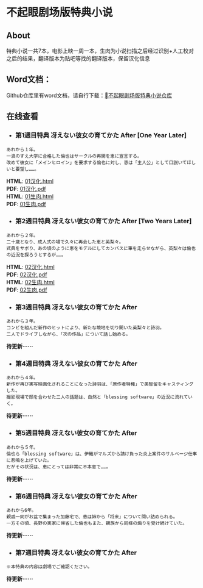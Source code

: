 # 不起眼剧场版特典小说
## About
特典小说一共7本，电影上映一周一本，生肉为小说扫描之后经过识别+人工校对之后的结果，翻译版本为贴吧等找的翻译版本，保留汉化信息
## Word文档：
Github仓库里有word文档，请自行下载：[不起眼剧场版特典小说仓库](https://github.com/savvym/saenai-movie-novelty)  
## 在线查看
+ ### 第1週目特典 冴えない彼女の育てかた After [One Year Later]  
```
あれから１年。
一浪のすえ大学に合格した倫也はサークルの再開を恵に宣言する。
改めて彼女に「メインヒロイン」を要求する倫也に対し、恵は「主人公」として口説いてほしいと要望し……。  
```
**HTML**: [01汉化.html](https://zhanghd.tech/saenai-movie-novelty/One-Year-Later/[CN]01.html)  
**PDF**: [01汉化.pdf](https://zhanghd.tech/saenai-movie-novelty/One-Year-Later/[CN]01.pdf)  
**HTML**: [01生肉.html](https://zhanghd.tech/saenai-movie-novelty/One-Year-Later/01.html)  
**PDF**: [01生肉.pdf](https://zhanghd.tech/saenai-movie-novelty/One-Year-Later/01.pdf)  
+ ### 第2週目特典 冴えない彼女の育てかた After [Two Years Later]  
```
あれから２年。
二十歳となり、成人式の場で久々に再会した恵と英梨々。
式典をサボり、あの頃のように恵をモデルにしてカンバスに筆を走らせながら、英梨々は倫也の近況を探ろうとするが……。  
```  
**HTML**: [02汉化.html](https://zhanghd.tech/saenai-movie-novelty/Two-Years-Later/[CN]02.html)   
**PDF**: [02汉化.pdf](https://zhanghd.tech/saenai-movie-novelty/Two-Years-Later/[CN]02.pdf)  
**HTML**: [02生肉.html](https://zhanghd.tech/saenai-movie-novelty/Two-Years-Later/02.html)  
**PDF**: [02生肉.pdf](https://zhanghd.tech/saenai-movie-novelty/Two-Years-Later/02.pdf)   
+ ### 第3週目特典 冴えない彼女の育てかた After 
```
あれから３年。
コンビを組んだ新作のヒットにより、新たな境地を切り開いた英梨々と詩羽。
二人でドライブしながら、「次の作品」について話し始める。  
```  
**待更新······**  
+ ### 第4週目特典 冴えない彼女の育てかた After 
```
あれから４年。
新作が再び実写映画化されることになった詩羽は、「原作者特権」で美智留をキャスティングした。
撮影現場で顔を合わせた二人の話題は、自然と「blessing software」の近況に流れていく。  
```  
**待更新······**  
+ ### 第5週目特典 冴えない彼女の育てかた After 
```
あれから５年。
倫也ら「blessing software」は、伊織がマルズから請け負った炎上案件のサルベージ仕事に悲鳴を上げていた。
だがその状況は、恵にとっては非常に不本意で……。  
```  
**待更新······**  
+ ### 第6週目特典 冴えない彼女の育てかた After 
```
あれから6年。
親戚一同がお盆で集まった加藤宅で、恵は姉から「将来」について問い詰められる。
一方その頃、長野の実家に帰省した倫也もまた、親族から同様の煽りを受け続けていた。  
```  
**待更新······**  
+ ### 第7週目特典 冴えない彼女の育てかた After 
```
※本特典の内容は劇場でご確認ください。  
```  
**待更新······**  

